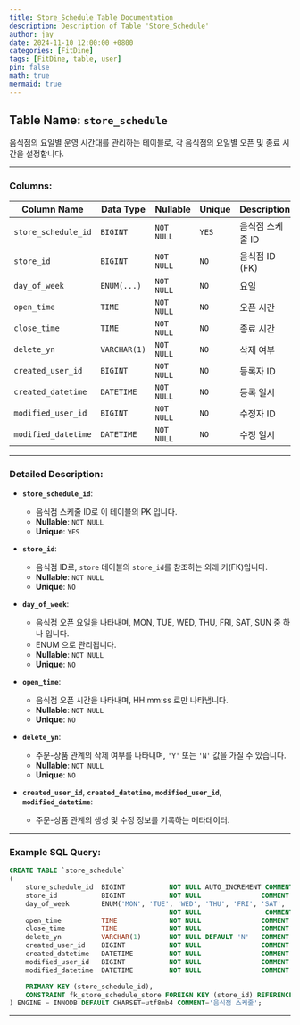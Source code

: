 ```yaml
---
title: Store_Schedule Table Documentation
description: Description of Table 'Store_Schedule'
author: jay
date: 2024-11-10 12:00:00 +0800
categories: [FitDine]
tags: [FitDine, table, user]
pin: false
math: true
mermaid: true
---
```



## Table Name: `store_schedule`

음식점의 요일별 운영 시간대를 관리하는 테이블로, 각 음식점의 요일별 오픈 및 종료 시간을 설정합니다.

---

### Columns:

| **Column Name**     | **Data Type** | **Nullable** | **Unique** | **Description** |
|---------------------|---------------|--------------|------------|-----------------|
| `store_schedule_id` | `BIGINT`      | `NOT NULL`   | `YES`      | 음식점 스케줄 ID      |
| `store_id`          | `BIGINT`      | `NOT NULL`   | `NO`       | 음식점 ID (FK)     |
| `day_of_week`       | `ENUM(...)`   | `NOT NULL`   | `NO`       | 요일              |
| `open_time`         | `TIME`        | `NOT NULL`   | `NO`       | 오픈 시간           |
| `close_time`        | `TIME`        | `NOT NULL`   | `NO`       | 종료 시간           |
| `delete_yn`         | `VARCHAR(1)`  | `NOT NULL`   | `NO`       | 삭제 여부           |
| `created_user_id`   | `BIGINT`      | `NOT NULL`   | `NO`       | 등록자 ID          |
| `created_datetime`  | `DATETIME`    | `NOT NULL`   | `NO`       | 등록 일시           |
| `modified_user_id`  | `BIGINT`      | `NOT NULL`   | `NO`       | 수정자 ID          |
| `modified_datetime` | `DATETIME`    | `NOT NULL`   | `NO`       | 수정 일시           |

---
### Detailed Description:

- **`store_schedule_id`**:
  - 음식점 스케줄 ID로 이 테이블의 PK 입니다.
  - **Nullable**: `NOT NULL`
  - **Unique**: `YES`

- **`store_id`**:
  - 음식점 ID로, `store` 테이블의 `store_id`를 참조하는 외래 키(FK)입니다.
  - **Nullable**: `NOT NULL`
  - **Unique**: `NO`

- **`day_of_week`**:
  - 음식점 오픈 요일을 나타내며, MON, TUE, WED, THU, FRI, SAT, SUN 중 하나 입니다.
  - ENUM 으로 관리됩니다.
  - **Nullable**: `NOT NULL`
  - **Unique**: `NO`

- **`open_time`**:
  - 음식점 오픈 시간을 나타내며, HH:mm:ss 로만 나타냅니다.
  - **Nullable**: `NOT NULL`
  - **Unique**: `NO`

- **`delete_yn`**:
  - 주문-상품 관계의 삭제 여부를 나타내며, `'Y'` 또는 `'N'` 값을 가질 수 있습니다.
  - **Nullable**: `NOT NULL`
  - **Unique**: `NO`

- **`created_user_id`**, **`created_datetime`**, **`modified_user_id`**, **`modified_datetime`**:
  - 주문-상품 관계의 생성 및 수정 정보를 기록하는 메타데이터.

---
### Example SQL Query:

```sql
CREATE TABLE `store_schedule`
(
    store_schedule_id  BIGINT           NOT NULL AUTO_INCREMENT COMMENT '음식점 스케줄 ID',
    store_id           BIGINT           NOT NULL               COMMENT '음식점 ID',
    day_of_week        ENUM('MON', 'TUE', 'WED', 'THU', 'FRI', 'SAT', 'SUN') 
                                        NOT NULL                COMMENT '요일',
    open_time          TIME             NOT NULL               COMMENT '오픈 시간',
    close_time         TIME             NOT NULL               COMMENT '종료 시간',
    delete_yn          VARCHAR(1)       NOT NULL DEFAULT 'N'   COMMENT '삭제 여부',
    created_user_id    BIGINT           NOT NULL               COMMENT '등록자 ID',
    created_datetime   DATETIME         NOT NULL               COMMENT '등록 일시',
    modified_user_id   BIGINT           NOT NULL               COMMENT '수정자 ID',
    modified_datetime  DATETIME         NOT NULL               COMMENT '수정 일시',

    PRIMARY KEY (store_schedule_id),
    CONSTRAINT fk_store_schedule_store FOREIGN KEY (store_id) REFERENCES `store`(store_id)
) ENGINE = INNODB DEFAULT CHARSET=utf8mb4 COMMENT='음식점 스케줄';
```

---

